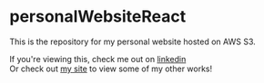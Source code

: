 # personalWebsiteReact
This is the repository for my personal website hosted on AWS S3.

If you're viewing this, check me out on <a href="https://www.linkedin.com/in/zackery-perski/">linkedin</a></br>
Or check out <a href="">my site</a> to view some of my other works!
